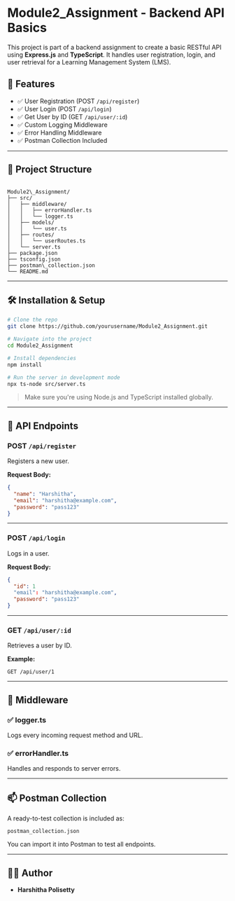 # Module2_Assignment - Backend API Basics

This project is part of a backend assignment to create a basic RESTful API using **Express.js** and **TypeScript**. It handles user registration, login, and user retrieval for a Learning Management System (LMS).

## 🚀 Features

- ✅ User Registration (POST `/api/register`)
- ✅ User Login (POST `/api/login`)
- ✅ Get User by ID (GET `/api/user/:id`)
- ✅ Custom Logging Middleware
- ✅ Error Handling Middleware
- ✅ Postman Collection Included

---

## 📁 Project Structure

```

Module2\_Assignment/
├── src/
│   ├── middleware/
│   │   ├── errorHandler.ts
│   │   └── logger.ts
│   ├── models/
│   │   └── user.ts
│   ├── routes/
│   │   └── userRoutes.ts
│   └── server.ts
├── package.json
├── tsconfig.json
├── postman\_collection.json
└── README.md

````

---

## 🛠 Installation & Setup

```bash
# Clone the repo
git clone https://github.com/yourusername/Module2_Assignment.git

# Navigate into the project
cd Module2_Assignment

# Install dependencies
npm install

# Run the server in development mode
npx ts-node src/server.ts
````

> Make sure you're using Node.js and TypeScript installed globally.

---

## 📮 API Endpoints

### POST `/api/register`

Registers a new user.

**Request Body:**

```json
{
  "name": "Harshitha",
  "email": "harshitha@example.com",
  "password": "pass123"
}
```

---

### POST `/api/login`

Logs in a user.

**Request Body:**

```json
{
  "id": 1
  "email": "harshitha@example.com",
  "password": "pass123"
}
```

---

### GET `/api/user/:id`

Retrieves a user by ID.

**Example:**

```
GET /api/user/1
```

---

## 🔎 Middleware

### ✅ logger.ts

Logs every incoming request method and URL.

### ✅ errorHandler.ts

Handles and responds to server errors.

---

## 📫 Postman Collection

A ready-to-test collection is included as:

```
postman_collection.json
```

You can import it into Postman to test all endpoints.

---

## 👩‍💻 Author

* **Harshitha Polisetty**
